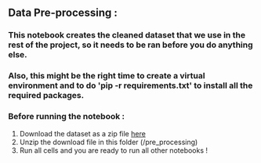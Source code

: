 ## Data Pre-processing :

### This notebook creates the cleaned dataset that we use in the rest of the project, so it needs to be ran before you do anything else.
### Also, this might be the right time to create a virtual environment and to do 'pip -r requirements.txt' to install all the required packages.
### Before running the notebook :
1. Download the dataset as a zip file [here](https://archive.ics.uci.edu/ml/machine-learning-databases/00235/household_power_consumption.zip)
2. Unzip the download file in this folder (/pre_processing)
3. Run all cells and you are ready to run all other notebooks !
